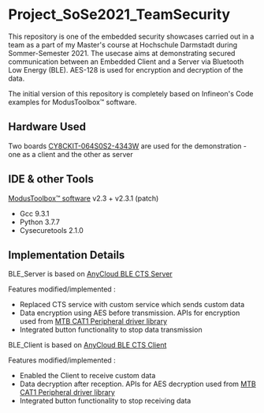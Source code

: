#     Project_SoSe2021_TeamSecurity

This repository is one of the embedded security showcases carried out in a team as a part of my Master's course at Hochschule Darmstadt during Sommer-Semester 2021.
The usecase aims at demonstrating secured communication between an Embedded Client and a Server via Bluetooth Low Energy (BLE). AES-128 is used for encryption and decryption of the data.

The initial version of this repository is completely based on Infineon's Code examples for ModusToolbox™ software.

## Hardware Used 
Two boards [CY8CKIT-064S0S2-4343W](https://www.infineon.com/cms/en/product/evaluation-boards/cy8ckit-064s0s2-4343w/?utm_source=cypress&utm_medium=referral&utm_campaign=202110_globe_en_all_integration-dev_kit) are used for the demonstration - one as a client and the other as server

## IDE & other Tools
[ModusToolbox™ software](https://www.cypress.com/products/modustoolbox-software-environment) v2.3 + v2.3.1 (patch)
- Gcc 9.3.1
- Python 3.7.7
- Cysecuretools 2.1.0

## Implementation Details

BLE_Server is based on [AnyCloud BLE CTS Server](https://github.com/Infineon/mtb-example-anycloud-ble-cts-server/tree/release-v1.0.0)

Features modified/implemented :
- Replaced CTS service with custom service which sends custom data
- Data encryption using AES before transmission. APIs for encryption used from [MTB CAT1 Peripheral driver library](https://infineon.github.io/mtb-pdl-cat1/pdl_api_reference_manual/html/group__group__crypto__lld__symmetric__functions.html)
- Integrated button functionality to stop data transmission

BLE_Client is based on [AnyCloud BLE CTS Client](https://github.com/Infineon/mtb-example-anycloud-ble-cts-client/tree/release-v1.0.0)

Features modified/implemented :
- Enabled the Client to receive custom data
- Data decryption after reception. APIs for AES decryption used from [MTB CAT1 Peripheral driver library](https://infineon.github.io/mtb-pdl-cat1/pdl_api_reference_manual/html/group__group__crypto__lld__symmetric__functions.html)
- Integrated button functionality to stop receiving data


